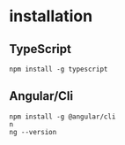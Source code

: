 # installation

## TypeScript

    npm install -g typescript

## Angular/Cli

    npm install -g @angular/cli
    n
    ng --version